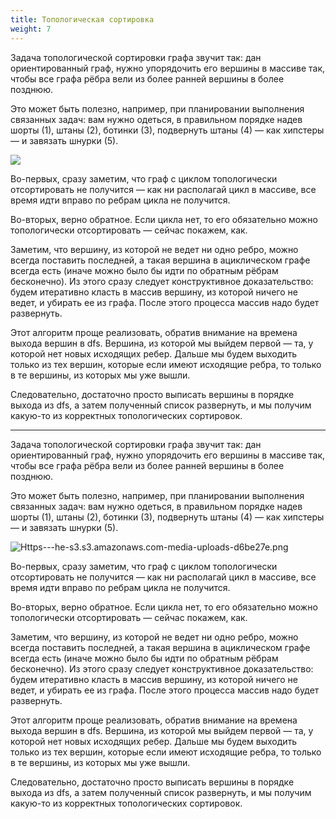 ```yaml
---
title: Топологическая сортировка
weight: 7
---
```


Задача топологической сортировки графа звучит так: дан ориентированный граф, нужно упорядочить его вершины в массиве так, чтобы все графа рёбра вели из более ранней вершины в более позднюю.

Это может быть полезно, например, при планировании выполнения связанных задач: вам нужно одеться, в правильном порядке надев шорты (1), штаны (2), ботинки (3), подвернуть штаны (4) — как хипстеры — и завязать шнурки (5).

![](https://he-s3.s3.amazonaws.com/media/uploads/d6be27e.png)

Во-первых, сразу заметим, что граф с циклом топологически отсортировать не получится — как ни располагай цикл в массиве, все время идти вправо по ребрам цикла не получится.

Во-вторых, верно обратное. Если цикла нет, то его обязательно можно топологически отсортировать — сейчас покажем, как.

Заметим, что вершину, из которой не ведет ни одно ребро, можно всегда поставить последней, а такая вершина в ациклическом графе всегда есть (иначе можно было бы идти по обратным рёбрам бесконечно). Из этого сразу следует конструктивное доказательство: будем итеративно класть в массив вершину, из которой ничего не ведет, и убирать ее из графа. После этого процесса массив надо будет развернуть.

Этот алгоритм проще реализовать, обратив внимание на времена выхода вершин в dfs. Вершина, из которой мы выйдем первой — та, у которой нет новых исходящих ребер. Дальше мы будем выходить только из тех вершин, которые если имеют исходящие ребра, то только в те вершины, из которых мы уже вышли.

Следовательно, достаточно просто выписать вершины в порядке выхода из dfs, а затем полученный список развернуть, и мы получим какую-то из корректных топологических сортировок.


---


Задача топологической сортировки графа звучит так: дан ориентированный
граф, нужно упорядочить его вершины в массиве так, чтобы все графа
рёбра вели из более ранней вершины в более позднюю.

Это может быть полезно, например, при планировании выполнения связанных
задач: вам нужно одеться, в правильном порядке надев шорты (1), штаны
(2), ботинки (3), подвернуть штаны (4) — как хипстеры — и завязать
шнурки (5).

![Https---he-s3.s3.amazonaws.com-media-uploads-d6be27e.png](Https---he-s3.s3.amazonaws.com-media-uploads-d6be27e.png
"Https---he-s3.s3.amazonaws.com-media-uploads-d6be27e.png")

Во-первых, сразу заметим, что граф с циклом топологически отсортировать
не получится — как ни располагай цикл в массиве, все время идти вправо
по ребрам цикла не получится.

Во-вторых, верно обратное. Если цикла нет, то его обязательно можно
топологически отсортировать — сейчас покажем, как.

Заметим, что вершину, из которой не ведет ни одно ребро, можно всегда
поставить последней, а такая вершина в ациклическом графе всегда есть
(иначе можно было бы идти по обратным рёбрам бесконечно). Из этого сразу
следует конструктивное доказательство: будем итеративно класть в массив
вершину, из которой ничего не ведет, и убирать ее из графа. После этого
процесса массив надо будет развернуть.

Этот алгоритм проще реализовать, обратив внимание на времена выхода
вершин в dfs. Вершина, из которой мы выйдем первой — та, у которой
нет новых исходящих ребер. Дальше мы будем выходить только из тех
вершин, которые если имеют исходящие ребра, то только в те
вершины, из которых мы уже вышли.

Следовательно, достаточно просто выписать вершины в порядке выхода из
dfs, а затем полученный список развернуть, и мы получим какую-то из
корректных топологических сортировок.